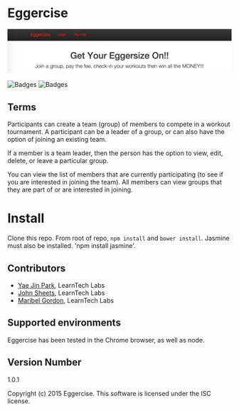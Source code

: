# Eggercise

![Eggercise Login](/public/images/eggercise-login.jpg)

![Badges](https://img.shields.io/badge/license-ISC-blue.svg) 
![Badges](https://img.shields.io/badge/tests-passing-green.svg)

## Terms
Participants can create a team (group) of members to compete in a workout tournament. A participant can be a leader of a group, or can also have the option of joining an existing team.

If a member is a team leader, then the person has the option to view, edit, delete, or leave a particular group.

You can view the list of members that are currently participating (to see if you are interested in joining the team). All members can view groups that they are part of or are interested in joining.
# Install
Clone this repo. From root of repo, `npm install` and `bower install`. Jasmine must also be installed. 'npm install jasmine'.

## Contributors
* [Yae Jin Park](https://github.com/yaejin91), LearnTech Labs
* [John Sheets](https://github.com/b33rTiger), LearnTech Labs
* [Maribel Gordon](https://github.com/outdoorsole), LearnTech Labs

## Supported environments
Eggercise has been tested in the Chrome browser, as well as node.

## Version Number
1.0.1

Copyright (c) 2015 Eggercise. This software is licensed under the ISC license.
